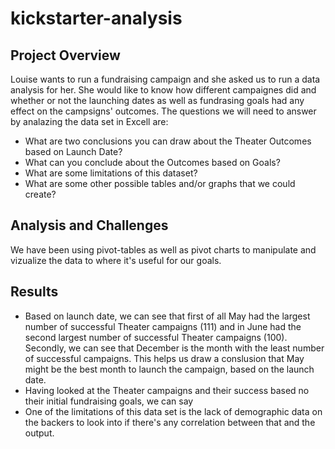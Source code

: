 # kickstarter-analysis


## Project Overview

Louise wants to run a fundraising campaign and she asked us to run a data analysis for her. She would like to know how different campaignes did and whether or not the launching dates as well as fundrasing goals had any effect on the campsigns' outcomes.
The questions we will need to answer by analazing the data set in Excell are:
- What are two conclusions you can draw about the Theater Outcomes based on Launch Date?
- What can you conclude about the Outcomes based on Goals?
- What are some limitations of this dataset?
- What are some other possible tables and/or graphs that we could create?

## Analysis and Challenges

We have been using pivot-tables as well as pivot charts to manipulate and vizualize the data to where it's useful for our goals. 


## Results
- Based on launch date, we can see that first of all May had the largest number of successful Theater campaigns (111) and in June had the second largest number of successful Theater campaigns (100). Secondly, we can see that December is the month with the least number of successful campaigns. This helps us draw a conslusion that May might be the best month to launch the campaign, based on the launch date.
- Having looked at the Theater campaigns and their success based no their initial fundraising goals, we can say 
- One of the limitations of this data set is the lack of demographic data on the backers to look into if there's any correlation between that and the output.


